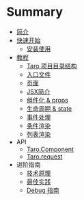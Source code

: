 # Summary

* [简介](README.md)
* [快速开始](GETTING-STARTED.md)
  * [安装使用](GETTING-STARTED.md#安装)
* [教程](tutorial.md)
  * [Taro 项目目录结构](tutorial.md#Taro)
  * [入口文件](tutorial.md#入口文件)
  * [页面](tutorial.md#页面)
  * [JSX简介](jsx.md)
  * [组件化 & props](props.md)
  * [生命周期 & state](state.md)
  * [事件处理](event.md)
  * [条件渲染](condition.md)
  * [列表渲染](list.md)
* API
  * [Taro.Component](component.md)
  * [Taro.request](request.md)
* 进阶指南
  * [技术原理](principle.md)
  * [最佳实践](best-practice.md)
  * [Debug 指南](debug.md)